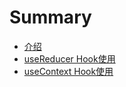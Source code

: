 # Summary

* [介绍](README.md)
* [useReducer Hook使用](react/useReducerGuider.md)
* [useContext Hook使用](react/useContext.md)

